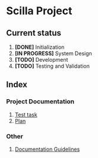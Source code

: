# Scilla Project

## Current status

1. **[DONE]** Initialization
1. **[IN PROGRESS]** System Design
1. **[TODO]** Development
1. **[TODO]** Testing and Validation

## Index

### Project Documentation

1. [Test task](project_docs/test_task.md)
1. [Plan](project_docs/plan.md)

### Other

1. [Documentation Guidelines](documentation_guidelines.md)

